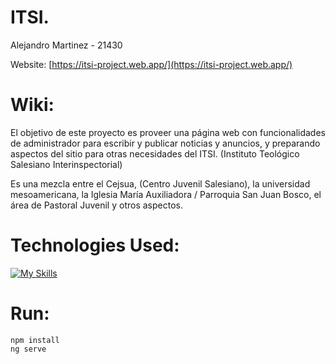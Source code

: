 # ITSI.
Alejandro Martinez - 21430

Website: [https://itsi-project.web.app/](https://itsi-project.web.app/)

# Wiki:
El objetivo de este proyecto es proveer una página web con funcionalidades de administrador para escribir y publicar noticias y anuncios, y preparando aspectos del sitio para otras necesidades del ITSI. (Instituto Teológico Salesiano Interinspectorial)

Es una mezcla entre el Cejsua, (Centro Juvenil Salesiano), la universidad mesoamericana, la Iglesia María Auxiliadora / Parroquia San Juan Bosco, el área de Pastoral Juvenil y otros aspectos.

# Technologies Used:
[![My Skills](https://skills.thijs.gg/icons?i=html,scss,js,angular,firebase)](https://skills.thijs.gg)

# Run:
```
npm install
ng serve
```
